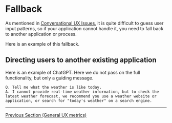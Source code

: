 # Fallback

As mentioned in [Conversational UX Issues](/guides/issues.md), it is quite difficult to guess user input patterns, so if your application cannot handle it, you need to fall back to another application or process.

Here is an example of this fallback.

## Directing users to another existing application

Here is an example of ChatGPT. Here we do not pass on the full functionality, but only a guiding message.

```
Q. Tell me what the weather is like today.
A. I cannot provide real-time weather information, but to check the latest weather forecast, we recommend you use a weather website or application, or search for "today's weather" on a search engine.
```

---

[Previous Section (General UX metrics)](/guides/metrics.md)
